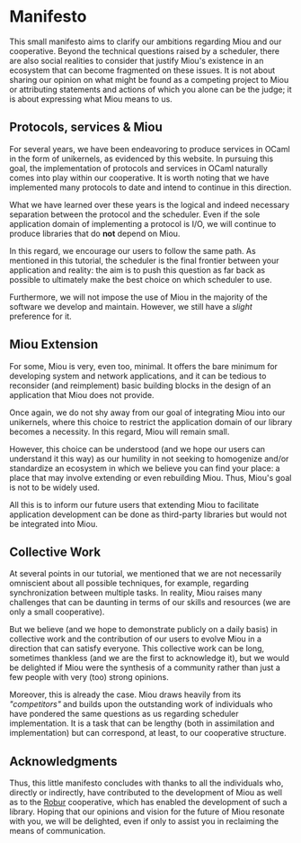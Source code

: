 # Manifesto

This small manifesto aims to clarify our ambitions regarding Miou and our
cooperative. Beyond the technical questions raised by a scheduler, there are
also social realities to consider that justify Miou's existence in an ecosystem
that can become fragmented on these issues. It is not about sharing our opinion
on what might be found as a competing project to Miou or attributing statements
and actions of which you alone can be the judge; it is about expressing what
Miou means to us.

## Protocols, services & Miou

For several years, we have been endeavoring to produce services in OCaml in the
form of unikernels, as evidenced by this website. In pursuing this goal, the
implementation of protocols and services in OCaml naturally comes into play
within our cooperative. It is worth noting that we have implemented many
protocols to date and intend to continue in this direction.

What we have learned over these years is the logical and indeed necessary
separation between the protocol and the scheduler. Even if the sole application
domain of implementing a protocol is I/O, we will continue to produce libraries
that do **not** depend on Miou.

In this regard, we encourage our users to follow the same path. As mentioned in
this tutorial, the scheduler is the final frontier between your application and
reality: the aim is to push this question as far back as possible to ultimately
make the best choice on which scheduler to use.

Furthermore, we will not impose the use of Miou in the majority of the software
we develop and maintain. However, we still have a _slight_ preference for it.

## Miou Extension

For some, Miou is very, even too, minimal. It offers the bare minimum for
developing system and network applications, and it can be tedious to reconsider
(and reimplement) basic building blocks in the design of an application that
Miou does not provide.

Once again, we do not shy away from our goal of integrating Miou into our
unikernels, where this choice to restrict the application domain of our library
becomes a necessity. In this regard, Miou will remain small.

However, this choice can be understood (and we hope our users can understand it
this way) as our humility in not seeking to homogenize and/or standardize an
ecosystem in which we believe you can find your place: a place that may involve
extending or even rebuilding Miou. Thus, Miou's goal is not to be widely used.

All this is to inform our future users that extending Miou to facilitate
application development can be done as third-party libraries but would not be
integrated into Miou.

## Collective Work

At several points in our tutorial, we mentioned that we are not necessarily
omniscient about all possible techniques, for example, regarding synchronization
between multiple tasks. In reality, Miou raises many challenges that can be
daunting in terms of our skills and resources (we are only a small cooperative).

But we believe (and we hope to demonstrate publicly on a daily basis) in
collective work and the contribution of our users to evolve Miou in a direction
that can satisfy everyone. This collective work can be long, sometimes thankless
(and we are the first to acknowledge it), but we would be delighted if Miou were
the synthesis of a community rather than just a few people with very (too)
strong opinions.

Moreover, this is already the case. Miou draws heavily from its _"competitors"_
and builds upon the outstanding work of individuals who have pondered the same
questions as us regarding scheduler implementation. It is a task that can be
lengthy (both in assimilation and implementation) but can correspond, at least,
to our cooperative structure. 

## Acknowledgments

Thus, this little manifesto concludes with thanks to all the individuals who,
directly or indirectly, have contributed to the development of Miou as well as
to the [Robur][robur] cooperative, which has enabled the development of such a
library. Hoping that our opinions and vision for the future of Miou resonate
with you, we will be delighted, even if only to assist you in reclaiming the
means of communication.

[robur]: https://robur.coop/
